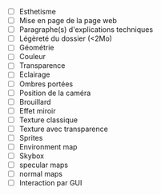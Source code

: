 - [ ] Esthetisme
- [ ] Mise en page de la page web
- [ ] Paragraphe(s) d'explications techniques
- [ ] Légèreté du dossier (<2Mo)
- [ ] Géométrie
- [ ] Couleur
- [ ] Transparence
- [ ] Eclairage
- [ ] Ombres portées
- [ ] Position de la caméra
- [ ] Brouillard
- [ ] Effet miroir
- [ ] Texture classique
- [ ] Texture avec transparence
- [ ] Sprites
- [ ] Environment map
- [ ] Skybox
- [ ] specular maps
- [ ] normal maps
- [ ] Interaction par GUI